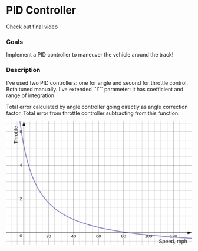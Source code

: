# PID Controller
[Check out final video](https://youtu.be/JwKJopKT5qc)

[//]: # (Image References)

[throttle_by_speed]: ./images/throttle_by_speed.png

### Goals
Implement a PID controller to maneuver the vehicle around the track!

### Description
I've used two PID controllers: one for angle and second for throttle control. Both tuned manually. I've extended ``I``` parameter: it has coefficient and range of integration

Total error calculated by angle controller going directly as angle correction factor.
Total error from throttle controller subtracting from this function:

![alt text][throttle_by_speed]
